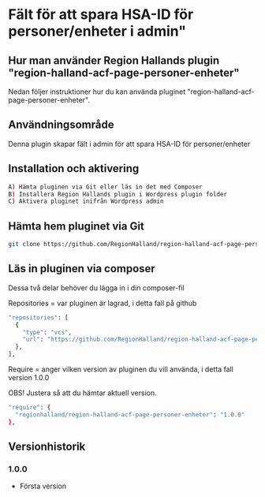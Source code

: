 # Fält för att spara HSA-ID för personer/enheter i admin"

## Hur man använder Region Hallands plugin "region-halland-acf-page-personer-enheter"

Nedan följer instruktioner hur du kan använda pluginet "region-halland-acf-page-personer-enheter".


## Användningsområde

Denna plugin skapar fält i admin för att spara HSA-ID för personer/enheter


## Installation och aktivering

```sh
A) Hämta pluginen via Git eller läs in det med Composer
B) Installera Region Hallands plugin i Wordpress plugin folder
C) Aktivera pluginet inifrån Wordpress admin
```


## Hämta hem pluginet via Git

```sh
git clone https://github.com/RegionHalland/region-halland-acf-page-personer-enheter.git
```


## Läs in pluginen via composer

Dessa två delar behöver du lägga in i din composer-fil

Repositories = var pluginen är lagrad, i detta fall på github

```sh
"repositories": [
  {
    "type": "vcs",
    "url": "https://github.com/RegionHalland/region-halland-acf-page-personer-enheter.git"
  },
],
```
Require = anger vilken version av pluginen du vill använda, i detta fall version 1.0.0

OBS! Justera så att du hämtar aktuell version.

```sh
"require": {
  "regionhalland/region-halland-acf-page-personer-enheter": "1.0.0"
},
```


## Versionhistorik

### 1.0.0
- Första version
